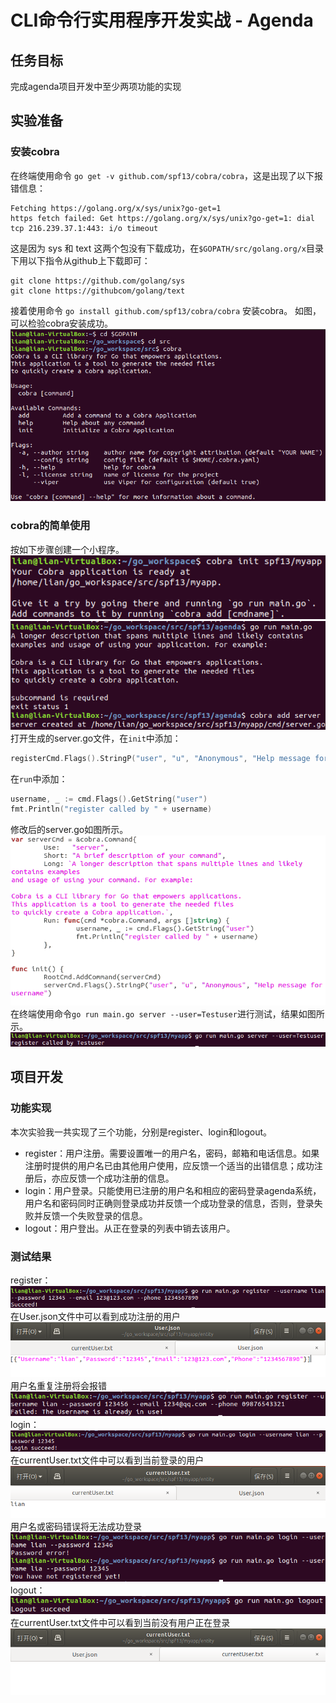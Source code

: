 # CLI命令行实用程序开发实战 - Agenda
## 任务目标
完成agenda项目开发中至少两项功能的实现
## 实验准备
### 安装cobra
在终端使用命令 `go get -v github.com/spf13/cobra/cobra`，这是出现了以下报错信息：
```
Fetching https://golang.org/x/sys/unix?go-get=1
https fetch failed: Get https://golang.org/x/sys/unix?go-get=1: dial tcp 216.239.37.1:443: i/o timeout
```
这是因为 sys 和 text 这两个包没有下载成功，在`$GOPATH/src/golang.org/x`目录下用以下指令从github上下载即可：
```
git clone https://github.com/golang/sys
git clone https://githubcom/golang/text
```
接着使用命令 `go install github.com/spf13/cobra/cobra` 安装cobra。
如图，可以检验cobra安装成功。
![](img/1.png)
### cobra的简单使用
按如下步骤创建一个小程序。
![](img/2.png)
![](img/3.png)
打开生成的server.go文件，在`init`中添加：
```go
registerCmd.Flags().StringP("user", "u", "Anonymous", "Help message for username")
```
在`run`中添加：
```go
username, _ := cmd.Flags().GetString("user")
fmt.Println("register called by " + username)
```
修改后的server.go如图所示。
![](img/4.png)
在终端使用命令`go run main.go server --user=Testuser`进行测试，结果如图所示。
![](img/5.png)

## 项目开发
### 功能实现
本次实验我一共实现了三个功能，分别是register、login和logout。
* register：用户注册。需要设置唯一的用户名，密码，邮箱和电话信息。如果注册时提供的用户名已由其他用户使用，应反馈一个适当的出错信息；成功注册后，亦应反馈一个成功注册的信息。
* login：用户登录。只能使用已注册的用户名和相应的密码登录agenda系统，用户名和密码同时正确则登录成功并反馈一个成功登录的信息，否则，登录失败并反馈一个失败登录的信息。
* logout：用户登出。从正在登录的列表中销去该用户。
### 测试结果
register：
![](img/6.png)
在User.json文件中可以看到成功注册的用户
![](img/7.png)
用户名重复注册将会报错
![](img/8.png)
login：
![](img/9.png)
在currentUser.txt文件中可以看到当前登录的用户
![](img/10.png)
用户名或密码错误将无法成功登录
![](img/11.png)
logout：
![](img/12.png)
在currentUser.txt文件中可以看到当前没有用户正在登录
![](img/13.png)
